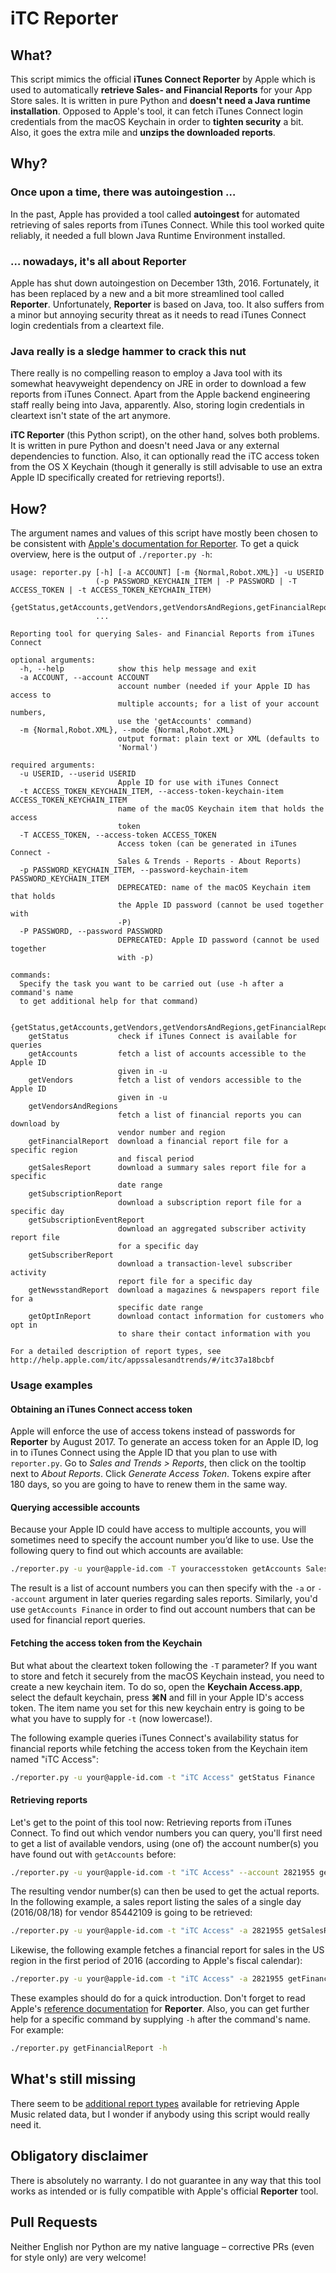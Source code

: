 # iTC Reporter

## What?
This script mimics the official **iTunes Connect Reporter** by Apple which is used to automatically **retrieve Sales- and Financial Reports** for your App Store sales.
It is written in pure Python and **doesn't need a Java runtime installation**.
Opposed to Apple's tool, it can fetch iTunes Connect login credentials from the macOS Keychain in order to **tighten security** a bit. Also, it goes the extra mile and **unzips the downloaded reports**.

## Why?

### Once upon a time, there was autoingestion …
In the past, Apple has provided a tool called **autoingest** for automated retrieving of sales reports from iTunes Connect. While this tool worked quite reliably, it needed a full blown Java Runtime Environment installed. 

### … nowadays, it's all about Reporter
Apple has shut down autoingestion on December 13th, 2016. Fortunately, it has been replaced by a new and a bit more streamlined tool called **Reporter**. Unfortunately, **Reporter** is based on Java, too. It also suffers from a minor but annoying security threat as it needs to read iTunes Connect login credentials from a cleartext file.

### Java really is a sledge hammer to crack this nut
There really is no compelling reason to employ a Java tool with its somewhat heavyweight dependency on JRE in order to download a few reports from iTunes Connect. Apart from the Apple backend engineering staff really being into Java, apparently. Also, storing login credentials in cleartext isn't state of the art anymore.

**iTC Reporter** (this Python script), on the other hand, solves both problems. It is written in pure Python and doesn't need Java or any external dependencies to function. Also, it can optionally read the iTC access token from the OS X Keychain (though it generally is still advisable to use an extra Apple ID specifically created for retrieving reports!).

## How?

The argument names and values of this script have mostly been chosen to be consistent with [Apple's documentation for Reporter](https://help.apple.com/itc/appsreporterguide/). To get a quick overview, here is the output of `./reporter.py -h`: 
```text
usage: reporter.py [-h] [-a ACCOUNT] [-m {Normal,Robot.XML}] -u USERID
                   (-p PASSWORD_KEYCHAIN_ITEM | -P PASSWORD | -T ACCESS_TOKEN | -t ACCESS_TOKEN_KEYCHAIN_ITEM)
                   {getStatus,getAccounts,getVendors,getVendorsAndRegions,getFinancialReport,getSalesReport,getSubscriptionReport,getSubscriptionEventReport,getSubscriberReport,getNewsstandReport,getOptInReport}
                   ...

Reporting tool for querying Sales- and Financial Reports from iTunes Connect

optional arguments:
  -h, --help            show this help message and exit
  -a ACCOUNT, --account ACCOUNT
                        account number (needed if your Apple ID has access to
                        multiple accounts; for a list of your account numbers,
                        use the 'getAccounts' command)
  -m {Normal,Robot.XML}, --mode {Normal,Robot.XML}
                        output format: plain text or XML (defaults to
                        'Normal')

required arguments:
  -u USERID, --userid USERID
                        Apple ID for use with iTunes Connect
  -t ACCESS_TOKEN_KEYCHAIN_ITEM, --access-token-keychain-item ACCESS_TOKEN_KEYCHAIN_ITEM
                        name of the macOS Keychain item that holds the access
                        token
  -T ACCESS_TOKEN, --access-token ACCESS_TOKEN
                        Access token (can be generated in iTunes Connect -
                        Sales & Trends - Reports - About Reports)
  -p PASSWORD_KEYCHAIN_ITEM, --password-keychain-item PASSWORD_KEYCHAIN_ITEM
                        DEPRECATED: name of the macOS Keychain item that holds
                        the Apple ID password (cannot be used together with
                        -P)
  -P PASSWORD, --password PASSWORD
                        DEPRECATED: Apple ID password (cannot be used together
                        with -p)

commands:
  Specify the task you want to be carried out (use -h after a command's name
  to get additional help for that command)

  {getStatus,getAccounts,getVendors,getVendorsAndRegions,getFinancialReport,getSalesReport,getSubscriptionReport,getSubscriptionEventReport,getSubscriberReport,getNewsstandReport,getOptInReport}
    getStatus           check if iTunes Connect is available for queries
    getAccounts         fetch a list of accounts accessible to the Apple ID
                        given in -u
    getVendors          fetch a list of vendors accessible to the Apple ID
                        given in -u
    getVendorsAndRegions
                        fetch a list of financial reports you can download by
                        vendor number and region
    getFinancialReport  download a financial report file for a specific region
                        and fiscal period
    getSalesReport      download a summary sales report file for a specific
                        date range
    getSubscriptionReport
                        download a subscription report file for a specific day
    getSubscriptionEventReport
                        download an aggregated subscriber activity report file
                        for a specific day
    getSubscriberReport
                        download a transaction-level subscriber activity
                        report file for a specific day
    getNewsstandReport  download a magazines & newspapers report file for a
                        specific date range
    getOptInReport      download contact information for customers who opt in
                        to share their contact information with you

For a detailed description of report types, see
http://help.apple.com/itc/appssalesandtrends/#/itc37a18bcbf
```

### Usage examples

#### Obtaining an iTunes Connect access token
Apple will enforce the use of access tokens instead of passwords for **Reporter** by August 2017. To generate an access token for an Apple ID, log in to iTunes Connect using the Apple ID that you plan to use with `reporter.py`. Go to *Sales and Trends > Reports*, then click on the tooltip next to *About Reports*. Click *Generate Access Token*.
Tokens expire after 180 days, so you are going to have to renew them in the same way.

#### Querying accessible accounts
Because your Apple ID could have access to multiple accounts, you will sometimes need to specify the account number you’d like to use. Use the following query to find out which accounts are available:

```sh
./reporter.py -u your@apple-id.com -T youraccesstoken getAccounts Sales
```
The result is a list of account numbers you can then specify with the `-a` or `--account` argument in later queries regarding sales reports. Similarly, you'd use `getAccounts Finance` in order to find out account numbers that can be used for financial report queries.

#### Fetching the access token from the Keychain
But what about the cleartext token following the `-T` parameter? If you want to store and fetch it securely from the macOS Keychain instead, you need to create a new keychain item. To do so, open the **Keychain Access.app**, select the default keychain, press **⌘N** and fill in your Apple ID's access token. The item name you set for this new keychain entry is going to be what you have to supply for `-t` (now lowercase!).

The following example queries iTunes Connect's availability status for financial reports while fetching the access token from the Keychain item named "iTC Access":

```sh
./reporter.py -u your@apple-id.com -t "iTC Access" getStatus Finance
```

#### Retrieving reports
Let's get to the point of this tool now: Retrieving reports from iTunes Connect.
To find out which vendor numbers you can query, you'll first need to get a list of available vendors, using (one of) the account number(s) you have found out with `getAccounts` before:

```sh
./reporter.py -u your@apple-id.com -t "iTC Access" --account 2821955 getVendors
```

The resulting vendor number(s) can then be used to get the actual reports. In the following example, a sales report listing the sales of a single day (2016/08/18) for vendor 85442109 is going to be retrieved: 

```sh
./reporter.py -u your@apple-id.com -t "iTC Access" -a 2821955 getSalesReport 85442109 Daily 20160818
```

Likewise, the following example fetches a financial report for sales in the US region in the first period of 2016 (according to Apple's fiscal calendar):

```sh
./reporter.py -u your@apple-id.com -t "iTC Access" -a 2821955 getFinancialReport 85442109 US 2016 01
```

These examples should do for a quick introduction. Don't forget to read Apple's [reference documentation](https://help.apple.com/itc/appsreporterguide/) for **Reporter**. Also, you can get further help for a specific command by supplying `-h` after the command's name. For example: 

```sh
./reporter.py getFinancialReport -h
```

## What's still missing
There seem to be [additional report types](http://help.apple.com/itc/contentreporterguide/en.lproj/static.html) available for retrieving Apple Music related data, but I wonder if anybody using this script would really need it.

## Obligatory disclaimer

There is absolutely no warranty. I do not guarantee in any way that this tool works as intended or is fully compatible with Apple's official **Reporter** tool.

## Pull Requests
Neither English nor Python are my native language – corrective PRs (even for style only) are very welcome!
